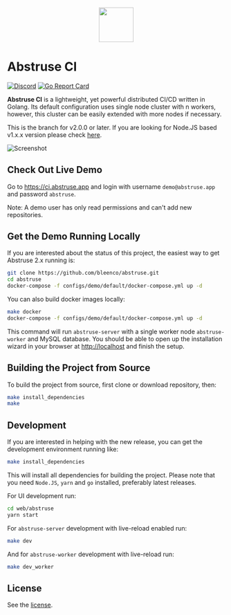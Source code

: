 <p align="center" style="margin: 20px 0 40px 0;">
  <img height="80" src="https://user-images.githubusercontent.com/1796022/87736445-6b94d200-c7d8-11ea-8f98-fb0d5bf87081.png" />
</p>

# Abstruse CI

[![Discord](https://img.shields.io/discord/786173138181685248.svg?logo=discord&logoColor=fff&label=Discord&color=7389d8)](https://discord.gg/dfDXn8dPEA)
[![Go Report Card](https://goreportcard.com/badge/github.com/bleenco/abstruse)](https://goreportcard.com/report/github.com/bleenco/abstruse)

**Abstruse CI** is a lightweight, yet powerful distributed CI/CD written in Golang. Its default configuration uses single node cluster with n workers, however, this cluster can be easily extended with more nodes if necessary.

This is the branch for v2.0.0 or later. If you are looking for Node.JS based v1.x.x version please check [here](https://github.com/bleenco/abstruse/tree/v1).

![Screenshot](https://user-images.githubusercontent.com/1796022/87736550-af87d700-c7d8-11ea-9e9a-c23c2b5e02d1.png)

## Check Out Live Demo

Go to <https://ci.abstruse.app> and login with username `demo@abstruse.app` and password `abstruse`.

Note: A demo user has only read permissions and can't add new repositories.

## Get the Demo Running Locally

If you are interested about the status of this project, the easiest way to get Abstruse 2.x running is:

```sh
git clone https://github.com/bleenco/abstruse.git
cd abstruse
docker-compose -f configs/demo/default/docker-compose.yml up -d
```

You can also build docker images locally:

```sh
make docker
docker-compose -f configs/demo/default/docker-compose.yml up -d
```

This command will run `abstruse-server` with a single worker node `abstruse-worker` and MySQL database.
You should be able to open up the installation wizard in your browser at <http://localhost> and finish the setup.

## Building the Project from Source

To build the project from source, first clone or download repository, then:

```sh
make install_dependencies
make
```

## Development

If you are interested in helping with the new release, you can get the development environment running like:

```sh
make install_dependencies
```

This will install all dependencies for building the project. Please note that you need `Node.JS`, `yarn` and `go` installed, preferably latest releases.

For UI development run:

```sh
cd web/abstruse
yarn start
```

For `abstruse-server` development with live-reload enabled run:

```sh
make dev
```

And for `abstruse-worker` development with live-reload run:

```sh
make dev_worker
```

## License

See the [license](https://github.com/bleenco/abstruse/blob/master/LICENSE).
